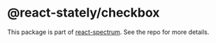 # @react-stately/checkbox

This package is part of [react-spectrum](https://github.com/watheia/spectrum). See the repo for more details.
